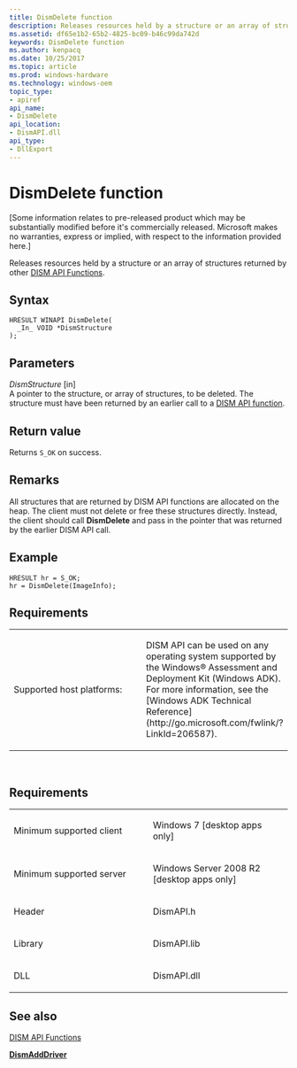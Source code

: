 ```yaml
---
title: DismDelete function
description: Releases resources held by a structure or an array of structures returned by other DISM API Functions.
ms.assetid: df65e1b2-65b2-4825-bc09-b46c99da742d
keywords: DismDelete function
ms.author: kenpacq
ms.date: 10/25/2017
ms.topic: article
ms.prod: windows-hardware
ms.technology: windows-oem
topic_type: 
- apiref
api_name: 
- DismDelete
api_location: 
- DismAPI.dll
api_type: 
- DllExport
---
```


# DismDelete function


\[Some information relates to pre-released product which may be substantially modified before it's commercially released. Microsoft makes no warranties, express or implied, with respect to the information provided here.\]

Releases resources held by a structure or an array of structures returned by other [DISM API Functions](dism-api-functions.md).

Syntax
---

```
HRESULT WINAPI DismDelete(
  _In_ VOID *DismStructure
);
```

Parameters
-------

*DismStructure* \[in\]  
A pointer to the structure, or array of structures, to be deleted. The structure must have been returned by an earlier call to a [DISM API function](dism-api-functions.md).

Return value
---------

Returns `S_OK` on success.

## <span id="Remarks"></span><span id="remarks"></span><span id="REMARKS"></span>Remarks


All structures that are returned by DISM API functions are allocated on the heap. The client must not delete or free these structures directly. Instead, the client should call **DismDelete** and pass in the pointer that was returned by the earlier DISM API call.

## <span id="Example"></span><span id="example"></span><span id="EXAMPLE"></span>Example


``` syntax
HRESULT hr = S_OK; 
hr = DismDelete(ImageInfo);
```

## <span id="Requirements"></span><span id="requirements"></span><span id="REQUIREMENTS"></span>Requirements


<table>
<colgroup>
<col width="50%" />
<col width="50%" />
</colgroup>
<tbody>
<tr class="odd">
<td><p>Supported host platforms:</p></td>
<td><p>DISM API can be used on any operating system supported by the Windows® Assessment and Deployment Kit (Windows ADK). For more information, see the [Windows ADK Technical Reference](http://go.microsoft.com/fwlink/?LinkId=206587).</p></td>
</tr>
</tbody>
</table>

 

Requirements
---------

<table>
<colgroup>
<col width="50%" />
<col width="50%" />
</colgroup>
<tbody>
<tr class="odd">
<td><p>Minimum supported client</p></td>
<td><p>Windows 7 [desktop apps only]</p></td>
</tr>
<tr class="even">
<td><p>Minimum supported server</p></td>
<td><p>Windows Server 2008 R2 [desktop apps only]</p></td>
</tr>
<tr class="odd">
<td><p>Header</p></td>
<td>DismAPI.h</td>
</tr>
<tr class="even">
<td><p>Library</p></td>
<td>DismAPI.lib</td>
</tr>
<tr class="odd">
<td><p>DLL</p></td>
<td>DismAPI.dll</td>
</tr>
</tbody>
</table>

## <span id="see_also"></span>See also


[DISM API Functions](dism-api-functions.md)

[**DismAddDriver**](dismadddriver-function.md)

 

 




